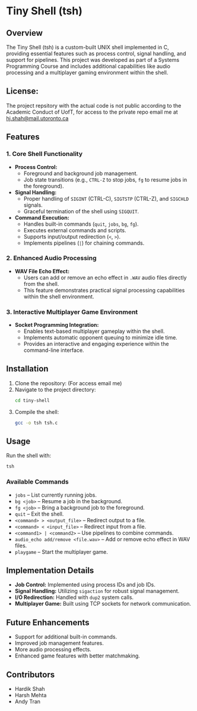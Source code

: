 # Tiny Shell (tsh)

## Overview
The Tiny Shell (tsh) is a custom-built UNIX shell implemented in C, providing essential features such as process control, signal handling, and support for pipelines. This project was developed as part of a Systems Programming Course and includes additional capabilities like audio processing and a multiplayer gaming environment within the shell.

## License:
The project repsitory with the actual code is not public according to the Academic Conduct of UofT, for access to the private repo email me at hj.shah@mail.utoronto.ca

## Features

### 1. Core Shell Functionality
- **Process Control:**
  - Foreground and background job management.
  - Job state transitions (e.g., `CTRL-Z` to stop jobs, `fg` to resume jobs in the foreground).
- **Signal Handling:**
  - Proper handling of `SIGINT` (CTRL-C), `SIGTSTP` (CTRL-Z), and `SIGCHLD` signals.
  - Graceful termination of the shell using `SIGQUIT`.
- **Command Execution:**
  - Handles built-in commands (`quit`, `jobs`, `bg`, `fg`).
  - Executes external commands and scripts.
  - Supports input/output redirection (`<`, `>`).
  - Implements pipelines (`|`) for chaining commands.

### 2. Enhanced Audio Processing
- **WAV File Echo Effect:**
  - Users can add or remove an echo effect in `.WAV` audio files directly from the shell.
  - This feature demonstrates practical signal processing capabilities within the shell environment.

### 3. Interactive Multiplayer Game Environment
- **Socket Programming Integration:**
  - Enables text-based multiplayer gameplay within the shell.
  - Implements automatic opponent queuing to minimize idle time.
  - Provides an interactive and engaging experience within the command-line interface.

## Installation
1. Clone the repository: (For access email me)
2. Navigate to the project directory:
   ```bash
   cd tiny-shell
   ```
3. Compile the shell:
   ```bash
   gcc -o tsh tsh.c
   ```

## Usage
Run the shell with:
```bash
tsh
```

### Available Commands
- `jobs` – List currently running jobs.
- `bg <job>` – Resume a job in the background.
- `fg <job>` – Bring a background job to the foreground.
- `quit` – Exit the shell.
- `<command> > <output_file>` – Redirect output to a file.
- `<command> < <input_file>` – Redirect input from a file.
- `<command1> | <command2>` – Use pipelines to combine commands.
- `audio_echo add/remove <file.wav>` – Add or remove echo effect in WAV files.
- `playgame` – Start the multiplayer game.

## Implementation Details
- **Job Control:** Implemented using process IDs and job IDs.
- **Signal Handling:** Utilizing `sigaction` for robust signal management.
- **I/O Redirection:** Handled with `dup2` system calls.
- **Multiplayer Game:** Built using TCP sockets for network communication.

## Future Enhancements
- Support for additional built-in commands.
- Improved job management features.
- More audio processing effects.
- Enhanced game features with better matchmaking.

## Contributors
- Hardik Shah
- Harsh Mehta
- Andy Tran


